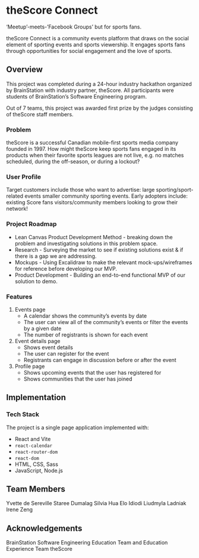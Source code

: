 # theScore Connect

‘Meetup’-meets-’Facebook Groups’  but for sports fans.

theScore Connect is a community events platform that draws on the social element of sporting events and sports viewership. It engages sports fans through opportunities for social engagement and the love of sports. 

## Overview

This project was completed during a 24-hour industry hackathon organized by BrainStation with industry partner, theScore. All participants were students of BrainStation’s Software Engineering program.

Out of 7 teams, this project was awarded first prize by the judges consisting of theScore staff members.

### Problem

theScore is a successful Canadian mobile-first sports media company founded in 1997. How might theScore keep sports fans engaged in its products when their favorite sports leagues are not live, e.g. no matches scheduled, during the off-season, or during a lockout?

### User Profile

Target customers include those who want to advertise:
large sporting/sport-related events
smaller community sporting events.
Early adopters include:
existing Score fans
visitors/community members looking to grow their network! 

### Project Roadmap

* Lean Canvas Product Development Method - breaking down the problem and investigating solutions in this problem space. 
* Research - Surveying the market to see if existing solutions exist & if there is a gap we are addressing. 
* Mockups - Using Excalidraw to make the relevant mock-ups/wireframes for reference before developing our MVP. 
* Product Development - Building an end-to-end functional MVP of our solution to demo. 

### Features

1. Events page
	- A calendar shows the community’s events by date
	- The user can view all of the community’s events or filter the events by a given date
	- The number of registrants is shown for each event
2. Event details page
	- Shows event details
	- The user can register for the event
	- Registrants can engage in discussion before or after the event
3. Profile page
	- Shows upcoming events that the user has registered for
	- Shows communities that the user has joined

## Implementation

### Tech Stack

The project is a single page application implemented with:
- React and Vite
- `react-calendar`
- `react-router-dom`
- `react-dom`
- HTML, CSS, Sass
- JavaScript, Node.js

## Team Members

Yvette de Sereville
Staree Dumalag
Silvia Hua
Elo Idiodi
Liudmyla Ladniak
Irene Zeng


## Acknowledgements

BrainStation Software Engineering Education Team and Education Experience Team
theScore